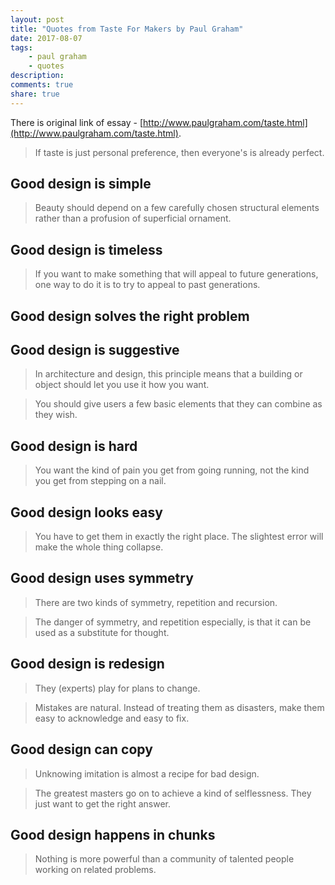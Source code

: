 ```yaml
---
layout: post
title: "Quotes from Taste For Makers by Paul Graham"
date: 2017-08-07
tags: 
    - paul graham
    - quotes
description: 
comments: true
share: true
---
```


There is original link of essay - [http://www.paulgraham.com/taste.html](http://www.paulgraham.com/taste.html).

> If taste is just personal preference, then everyone's is already perfect.

## Good design is simple

> Beauty should depend on a few carefully chosen structural elements rather than a profusion of superficial ornament.

## Good design is timeless

> If you want to make something that will appeal to future generations, one way to do it is to try to appeal to past generations.

## Good design solves the right problem

## Good design is suggestive

> In architecture and design, this principle means that a building or object should let you use it how you want.

> You should give users a few basic elements that they can combine as they wish.

## Good design is hard

> You want the kind of pain you get from going running, not the kind you get from stepping on a nail.

## Good design looks easy

> You have to get them in exactly the right place. The slightest error will make the whole thing collapse.

## Good design uses symmetry

> There are two kinds of symmetry, repetition and recursion.

> The danger of symmetry, and repetition especially, is that it can be used as a substitute for thought.

## Good design is redesign

> They (experts) play for plans to change.

> Mistakes are natural. Instead of treating them as disasters, make them easy to acknowledge and easy to fix.

## Good design can copy

> Unknowing imitation is almost a recipe for bad design.

> The greatest masters go on to achieve a kind of selflessness. They just want to get the right answer.

## Good design happens in chunks

> Nothing is more powerful than a community of talented people working on related problems.
